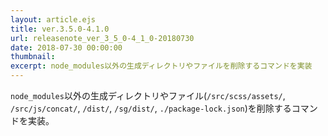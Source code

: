 ```yaml
---
layout: article.ejs
title: ver.3.5.0-4.1.0
url: releasenote_ver_3_5_0-4_1_0-20180730
date: 2018-07-30 00:00:00
thumbnail: 
excerpt: node_modules以外の生成ディレクトリやファイルを削除するコマンドを実装
---
```


`node_modules`以外の生成ディレクトリやファイル(`/src/scss/assets/`, `/src/js/concat/`, `/dist/`, `/sg/dist/`, `./package-lock.json`)を削除するコマンドを実装。
